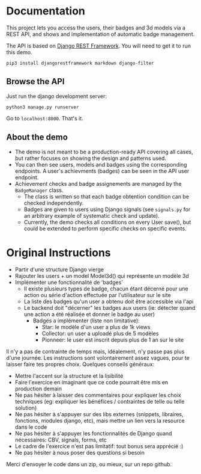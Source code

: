 # Documentation

This project lets you access the users, their badges and 3d models via a REST API, and shows and implementation of automatic badge management.

The API is based on [Django REST Framework](http://www.django-rest-framework.org/). You will need to get it to run this demo.

    pip3 install djangorestframework markdown django-filter

## Browse the API

Just run the django development server:

    python3 manage.py runserver

Go to `localhost:8000`. That's it.


## About the demo

- The demo is not meant to be a production-ready API covering all cases, but rather focuses on showing the design and patterns used.
- You can then see users, models and badges using the corresponding endpoints. A user's achievments (badges) can be seen in the API user endpoint.
- Achievement checks and badge assignements are managed by the `BadgeManager` class.
  - The class is written so that each badge obtention condition can be checked independently.
  - Badges are given to users using Django signals (see `signals.py` for an arbitrary example of systematic check and update).
  - Currently, the demo checks all conditions on every User save(), but could be extended to perform specific checks on specific events.


# Original Instructions

- Partir d'une structure Django vierge
- Rajouter les users + un model Model3d() qui représente un modèle 3d
- Implémenter une fonctionnalité de 'badges'
  - Il existe plusieurs types de badge, chacun étant décerné pour une action ou série d'action effectuée par l'utilisateur sur le site
  - La liste des badges qu'un user a obtenu doit être accessible via l'api
  - Le backend doit "décerner" les badges aux users (ie: détecter quand une action a été réalisée et donner le badge au user)
    - Badges a implémenter (liste non limitative):
      - Star: le modèle d'un user a plus de 1k views
      - Collector: un user a uploadé plus de 5 modèles
      - Pionneer: le user est inscrit depuis plus de 1 an sur le site


Il n'y a pas de contrainte de temps mais, idéalement, n'y passe pas plus d'une journée. Les instructions sont volontairement assez vagues, pour te laisser faire tes propres choix. Quelques conseils généraux:

- Mettre l'accent sur la structure et la lisibilité
- Faire l'exercice en imaginant que ce code pourrait être mis en production demain
- Ne pas hésiter à laisser des commentaires pour expliquer les choix techniques (eg: expliquer les bénéfices / contraintes de telle ou telle solution)
- Ne pas hésiter à s'appuyer sur des libs externes (snippets, libraires, fonctions, modules django, etc), mais mettre un lien vers la resource dans le code
- Ne pas hésiter à s'appuyer les fonctionnalités de Django quand nécessaires: CBV, signals, forms, etc
- Le cadre de l'exercice n'est pas limitatif: tout bonus sera apprécié :)
- Ne pas hésiter à nous poser des questions si besoin

Merci d'envoyer le code dans un zip, ou mieux, sur un repo github.
